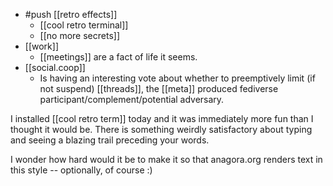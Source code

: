 - #push [[retro effects]]
  - [[cool retro terminal]]
  - [[no more secrets]]
- [[work]]
  - [[meetings]] are a fact of life it seems.
- [[social.coop]]
  - Is having an interesting vote about whether to preemptively limit (if not suspend) [[threads]], the [[meta]] produced fediverse participant/complement/potential adversary.

I installed [[cool retro term]] today and it was immediately more fun than I thought it would be. There is something weirdly satisfactory about typing and seeing a blazing trail preceding your words.

I wonder how hard would it be to make it so that anagora.org renders text in this style -- optionally, of course :)
